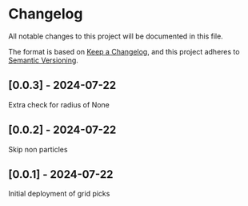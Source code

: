 # Changelog
All notable changes to this project will be documented in this file.

The format is based on [Keep a Changelog](https://keepachangelog.com/en/1.0.0/),
and this project adheres to [Semantic Versioning](https://semver.org/spec/v2.0.0.html).

## [0.0.3] - 2024-07-22
Extra check for radius of None

## [0.0.2] - 2024-07-22
Skip non particles

## [0.0.1] - 2024-07-22
Initial deployment of grid picks
